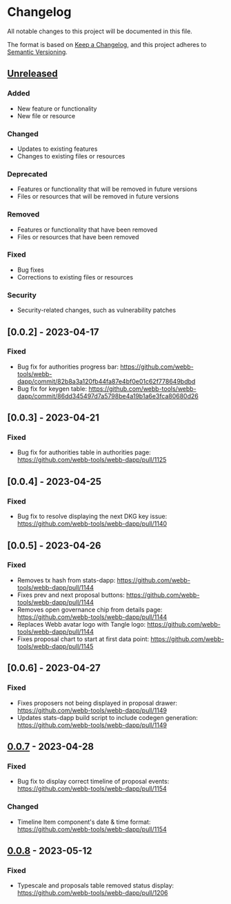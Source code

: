 # Changelog

All notable changes to this project will be documented in this file.

The format is based on [Keep a Changelog](https://keepachangelog.com/en/1.0.0/),
and this project adheres to [Semantic Versioning](https://semver.org/spec/v2.0.0.html).

## [Unreleased]

### Added

- New feature or functionality
- New file or resource

### Changed

- Updates to existing features
- Changes to existing files or resources

### Deprecated

- Features or functionality that will be removed in future versions
- Files or resources that will be removed in future versions

### Removed

- Features or functionality that have been removed
- Files or resources that have been removed

### Fixed

- Bug fixes
- Corrections to existing files or resources

### Security

- Security-related changes, such as vulnerability patches

## [0.0.2] - 2023-04-17

### Fixed

- Bug fix for authorities progress bar: https://github.com/webb-tools/webb-dapp/commit/82b8a3a120fb44fa87e4bf0e01c62f778649bdbd
- Bug fix for keygen table: https://github.com/webb-tools/webb-dapp/commit/86dd345497d7a5798be4a19b1a6e3fca80680d26

## [0.0.3] - 2023-04-21

### Fixed

- Bug fix for authorities table in authorities page: https://github.com/webb-tools/webb-dapp/pull/1125

## [0.0.4] - 2023-04-25

### Fixed

- Bug fix to resolve displaying the next DKG key issue: https://github.com/webb-tools/webb-dapp/pull/1140

## [0.0.5] - 2023-04-26

### Fixed

- Removes tx hash from stats-dapp: https://github.com/webb-tools/webb-dapp/pull/1144
- Fixes prev and next proposal buttons: https://github.com/webb-tools/webb-dapp/pull/1144
- Removes open governance chip from details page: https://github.com/webb-tools/webb-dapp/pull/1144
- Replaces Webb avatar logo with Tangle logo: https://github.com/webb-tools/webb-dapp/pull/1144
- Fixes proposal chart to start at first data point: https://github.com/webb-tools/webb-dapp/pull/1145

## [0.0.6] - 2023-04-27

### Fixed

- Fixes proposers not being displayed in proposal drawer: https://github.com/webb-tools/webb-dapp/pull/1149
- Updates stats-dapp build script to include codegen generation: https://github.com/webb-tools/webb-dapp/pull/1149

## [0.0.7] - 2023-04-28

### Fixed

- Bug fix to display correct timeline of proposal events: https://github.com/webb-tools/webb-dapp/pull/1154

### Changed

- Timeline Item component's date & time format: https://github.com/webb-tools/webb-dapp/pull/1154

## [0.0.8] - 2023-05-12

### Fixed

- Typescale and proposals table removed status display: https://github.com/webb-tools/webb-dapp/pull/1206

[Unreleased]: https://github.com/webb-tools/webb-dapp/compare/v0.0.1...HEAD
[0.0.7]: https://github.com/webb-tools/webb-dapp/releases/tag/v0.0.7
[0.0.8]: https://github.com/webb-tools/webb-dapp/releases/tag/v0.0.8
